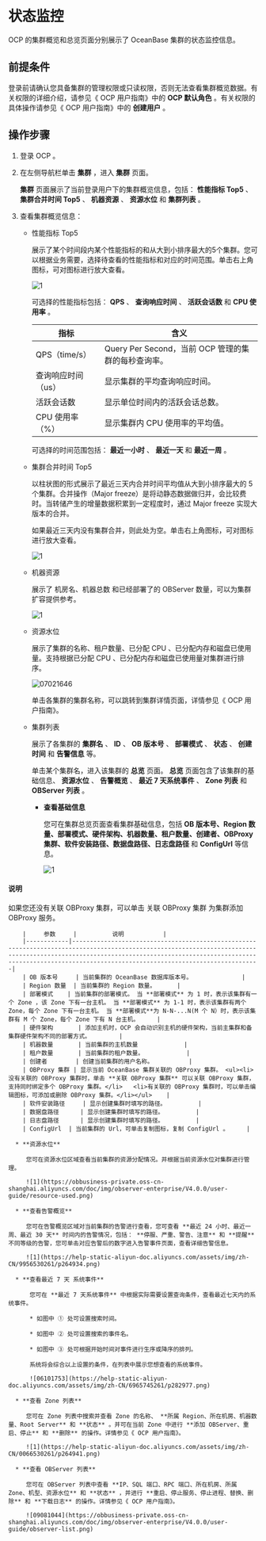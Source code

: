 # 状态监控

OCP 的集群概览和总览页面分别展示了 OceanBase 集群的状态监控信息。

## 前提条件

登录前请确认您具备集群的管理权限或只读权限，否则无法查看集群概览数据。有关权限的详细介绍，请参见《 OCP 用户指南》中的 **OCP 默认角色** 。有关权限的具体操作请参见《 OCP 用户指南》中的 **创建用户** 。

## 操作步骤

1. 登录 OCP 。

2. 在左侧导航栏单击 **集群** ，进入 **集群** 页面。

   **集群** 页面展示了当前登录用户下的集群概览信息，包括： **性能指标 Top5** 、 **集群合并时间 Top5** 、 **机器资源** 、 **资源水位** 和 **集群列表** 。

3. 查看集群概览信息：

   * 性能指标 Top5

      展示了某个时间段内某个性能指标的和从大到小排序最大的5个集群。您可以根据业务需要，选择待查看的性能指标和对应的时间范围。单击右上角图标，可对图标进行放大查看。

      ![1](https://help-static-aliyun-doc.aliyuncs.com/assets/img/zh-CN/2965260261/p264657.png)

      可选择的性能指标包括： **QPS** 、 **查询响应时间** 、 **活跃会话数** 和 **CPU 使用率** 。

      |     指标      |   含义   |
      |-------------|--------------------------------------|
      | QPS（time/s） | Query Per Second，当前 OCP 管理的集群的每秒查询率。 |
      | 查询响应时间（us）  | 显示集群的平均查询响应时间。        |
      | 活跃会话数       | 显示单位时间内的活跃会话总数。       |
      | CPU 使用率（%）  | 显示集群内 CPU 使用率的平均值。    |

      可选择的时间范围包括： **最近一小时** 、 **最近一天** 和 **最近一周** 。

   * 集群合并时间 Top5

      以柱状图的形式展示了最近三天内合并时间平均值从大到小排序最大的 5 个集群。合并操作（Major freeze）是将动静态数据做归并，会比较费时。当转储产生的增量数据积累到一定程度时，通过 Major freeze 实现大版本的合并。

      如果最近三天内没有集群合并，则此处为空。单击右上角图标，可对图标进行放大查看。

      ![1](https://help-static-aliyun-doc.aliyuncs.com/assets/img/zh-CN/2965260261/p264757.png)

   * 机器资源

      展示了 机房名、机器总数 和已经部署了的 OBServer 数量，可以为集群扩容提供参考。

      ![1](https://help-static-aliyun-doc.aliyuncs.com/assets/img/zh-CN/2965260261/p264760.png)

   * 资源水位

      展示了集群的名称、租户数量、已分配 CPU 、已分配内存和磁盘已使用量。支持根据已分配 CPU 、已分配内存和磁盘已使用量对集群进行排序。

      ![07021646](https://help-static-aliyun-doc.aliyuncs.com/assets/img/zh-CN/6765745261/p291083.png)

      单击各集群的集群名称，可以跳转到集群详情页面，详情参见《 OCP 用户指南》。

   * 集群列表

      展示了各集群的 **集群名** 、 **ID** 、 **OB 版本号** 、 **部署模式** 、 **状态** 、 **创建时间** 和 **告警信息** 等。

      单击某个集群名，进入该集群的 **总览** 页面。 **总览** 页面包含了该集群的基础信息、 **资源水位** 、 **告警概览** 、 **最近 7 天系统事件** 、 **Zone 列表** 和 **OBServer 列表** 。

      * **查看基础信息**

        您可在集群总览页面查看集群基础信息，包括 **OB 版本号、Region 数量、部署模式、硬件架构、机器数量、租户数量、创建者、OBProxy 集群、软件安装路径、数据盘路径、日志盘路径** 和 **ConfigUrl** 等信息。

        ![1](https://obbusiness-private.oss-cn-shanghai.aliyuncs.com/doc/img/observer-enterprise/V4.0.0/user-guide/cluster-basic-info.png)

  <main id="notice" type='explain'>
    <h4>说明</h4>
    <p>如果您还没有关联 OBProxy 集群，可以单击 关联 OBProxy 集群 为集群添加 OBProxy 服务。</p>
  </main>

        |     参数     |          说明           |
        |------------|-----------------------------------------------------------------------------------------------------------------------------------------------------------------------------------------------------------------------------------------------------------------------|
        | OB 版本号     | 当前集群的 OceanBase 数据库版本号。              |
        | Region 数量  | 当前集群的 Region 数量。      |
        | 部署模式    | 当前集群的部署模式。 当 **部署模式** 为 1 时，表示该集群有一个 Zone ，该 Zone 下有一台主机。 当 **部署模式** 为 1-1 时，表示该集群有两个 Zone，每个 Zone 下有一台主机。 当 **部署模式**为 N-N-...N(M 个 N）时，表示该集群有 M 个 Zone，每个 Zone 下有 N 台主机。     |
        | 硬件架构       | 添加主机时，OCP 会自动识别主机的硬件架构，当前主集群和备集群硬件架构不同的部署方式。        |
        | 机器数量       | 当前集群的主机数量             |
        | 租户数量       | 当前集群的租户数量。            |
        | 创建者        | 创建当前集群的用户名称。          |
        | OBProxy 集群 | 显示当前 OceanBase 集群关联的 OBProxy 集群。 <ul><li>没有关联的 OBProxy 集群时，单击 **关联 OBProxy 集群** 可以关联 OBProxy 集群，支持同时绑定多个 OBProxy 集群。</li>   <li>有关联的 OBProxy 集群时，可以单击编辑图标，可添加或删除 OBProxy 集群。</li></ul>    |
        | 软件安装路径     | 显示创建集群时填写的路径。         |
        | 数据盘路径      | 显示创建集群时填写的路径。         |
        | 日志盘路径      | 显示创建集群时填写的路径。         |
        | ConfigUrl  | 当前集群的 Url，可单击复制图标，复制 ConfigUrl 。     |

      * **资源水位**

         您可在资源水位区域查看当前集群的资源分配情况。并根据当前资源水位对集群进行管理。

         ![1](https://obbusiness-private.oss-cn-shanghai.aliyuncs.com/doc/img/observer-enterprise/V4.0.0/user-guide/resource-used.png)

      * **查看告警概览**

         您可在告警概览区域对当前集群的告警进行查看，您可查看 **最近 24 小时、最近一周、最近 30 天** 时间内的告警情况，包括： **停服、严重、警告、注意** 和 **提醒** 不同等级的告警，您可单击对应告警后的数字进入告警事件页面，查看详细告警信息。

         ![1](https://help-static-aliyun-doc.aliyuncs.com/assets/img/zh-CN/9956530261/p264934.png)

      * **查看最近 7 天 系统事件**

          您可在 **最近 7 天系统事件** 中根据实际需要设置查询条件，查看最近七天内的系统事件。

          * 如图中 ① 处可设置搜索时间。

          * 如图中 ② 处可设置搜索的事件名。

          * 如图中 ③ 处可根据开始时间对事件进行生序或降序的排列。

          系统将会综合以上设置的条件，在列表中展示您想查看的系统事件。

          ![06101753](https://help-static-aliyun-doc.aliyuncs.com/assets/img/zh-CN/6965745261/p282977.png)

      * **查看 Zone 列表**

         您可在 Zone 列表中搜索并查看 Zone 的名称、 **所属 Region、所在机房、机器数量、Root Server** 和 **状态** 。并可在当前 Zone 中进行 **添加 OBServer、重启、停止** 和 **删除** 的操作。详情参见《 OCP 用户指南》。

         ![1](https://help-static-aliyun-doc.aliyuncs.com/assets/img/zh-CN/0066530261/p264941.png)

      * **查看 OBServer 列表**

         您可在 OBServer 列表中查看 **IP、SQL 端口、RPC 端口、所在机房、所属 Zone、机型、资源水位** 和 **状态** ，并进行 **重启、停止服务、停止进程、替换、删除** 和 **下载日志** 的操作。详情参见《 OCP 用户指南》。

         ![09081044](https://obbusiness-private.oss-cn-shanghai.aliyuncs.com/doc/img/observer-enterprise/V4.0.0/user-guide/observer-list.png)
